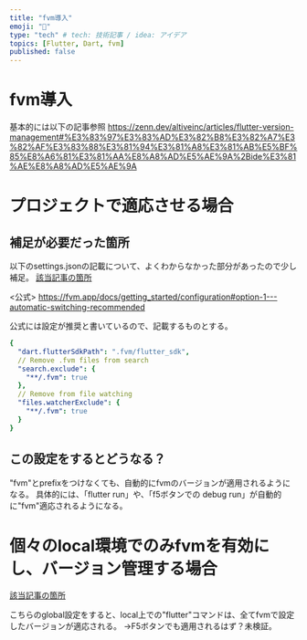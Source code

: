 ```yaml
---
title: "fvm導入"
emoji: "💭"
type: "tech" # tech: 技術記事 / idea: アイデア
topics: [Flutter, Dart, fvm]
published: false
---
```


# fvm導入
基本的には以下の記事参照
https://zenn.dev/altiveinc/articles/flutter-version-management#%E3%83%97%E3%83%AD%E3%82%B8%E3%82%A7%E3%82%AF%E3%83%88%E3%81%94%E3%81%A8%E3%81%AB%E5%BF%85%E8%A6%81%E3%81%AA%E8%A8%AD%E5%AE%9A%2Bide%E3%81%AE%E8%A8%AD%E5%AE%9A

# プロジェクトで適応させる場合
## 補足が必要だった箇所
以下のsettings.jsonの記載について、よくわからなかった部分があったので少し補足。
[該当記事の箇所](https://zenn.dev/altiveinc/articles/flutter-version-management#vs-code)

<公式>
https://fvm.app/docs/getting_started/configuration#option-1---automatic-switching-recommended

公式には設定が推奨と書いているので、記載するものとする。

```yaml :.vscode/settings.json
{
  "dart.flutterSdkPath": ".fvm/flutter_sdk",
  // Remove .fvm files from search
  "search.exclude": {
    "**/.fvm": true
  },
  // Remove from file watching
  "files.watcherExclude": {
    "**/.fvm": true
  }
}
```

## この設定をするとどうなる？
"fvm"とprefixをつけなくても、自動的にfvmのバージョンが適用されるようになる。
具体的には、「flutter run」や、「f5ボタンでの debug run」が自動的に"fvm"適応されるようになる。

# 個々のlocal環境でのみfvmを有効にし、バージョン管理する場合
[該当記事の箇所](https://zenn.dev/altiveinc/articles/flutter-version-management#global-%E3%82%92%E4%BD%BF%E3%81%88%E3%81%B0%E3%81%A9%E3%81%93%E3%81%A7%E3%82%82-flutter-%E3%82%B3%E3%83%9E%E3%83%B3%E3%83%89%E3%81%8C%E4%BD%BF%E7%94%A8%E3%81%A7%E3%81%8D%E3%82%8B)

こちらのglobal設定をすると、local上での"flutter"コマンドは、全てfvmで設定したバージョンが適応される。
→F5ボタンでも適用されるはず？未検証。